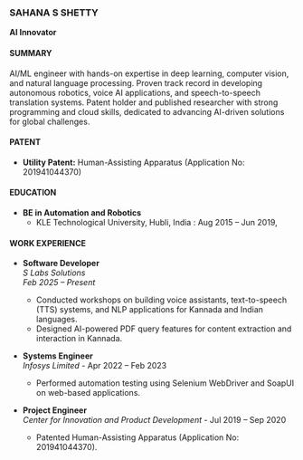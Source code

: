 ### SAHANA S SHETTY
**AI Innovator**

#### SUMMARY
AI/ML engineer with hands-on expertise in deep learning, computer vision, and natural language processing. Proven track record in developing autonomous robotics, voice AI applications, and speech-to-speech translation systems. Patent holder and published researcher with strong programming and cloud skills, dedicated to advancing AI-driven solutions for global challenges.

#### PATENT
- **Utility Patent:** Human-Assisting Apparatus (Application No: 201941044370)

#### EDUCATION
- **BE in Automation and Robotics**  
  - KLE Technological University, Hubli, India   : Aug 2015 – Jun 2019,

#### WORK EXPERIENCE
- **Software Developer**  
  *S Labs Solutions*  
  *Feb 2025 – Present*  
  - Conducted workshops on building voice assistants, text-to-speech (TTS) systems, and NLP applications for Kannada and Indian languages.  
  - Designed AI-powered PDF query features for content extraction and interaction in Kannada.

- **Systems Engineer**  
  *Infosys Limited*  - Apr 2022 – Feb 2023  
  - Performed automation testing using Selenium WebDriver and SoapUI on web-based applications.

- **Project Engineer**  
  *Center for Innovation and Product Development*  - Jul 2019 – Sep 2020
  - Patented Human-Assisting Apparatus (Application No: 201941044370).  
